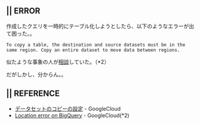 

## || ERROR
作成したクエリを一時的にテーブル化しようとしたら、以下のようなエラーが出て困った。。

    To copy a table, the destination and source datasets must be in the same region. Copy an entire dataset to move data between regions.

似たような事象の人が[相談](https://www.googlecloudcommunity.com/gc/Data-Analytics/Location-error-on-BigQuery/m-p/424261)していた。（*2）

だがしかし、分からん。。



## || REFERENCE
+ [データセットのコピーの設定](https://cloud.google.com/bigquery/docs/copying-datasets?hl=ja#setting_up_a_dataset_copy) - GoogleCloud 
+ [Location error on BigQuery](https://www.googlecloudcommunity.com/gc/Data-Analytics/Location-error-on-BigQuery/m-p/424261) - GoogleCloud(*2)
